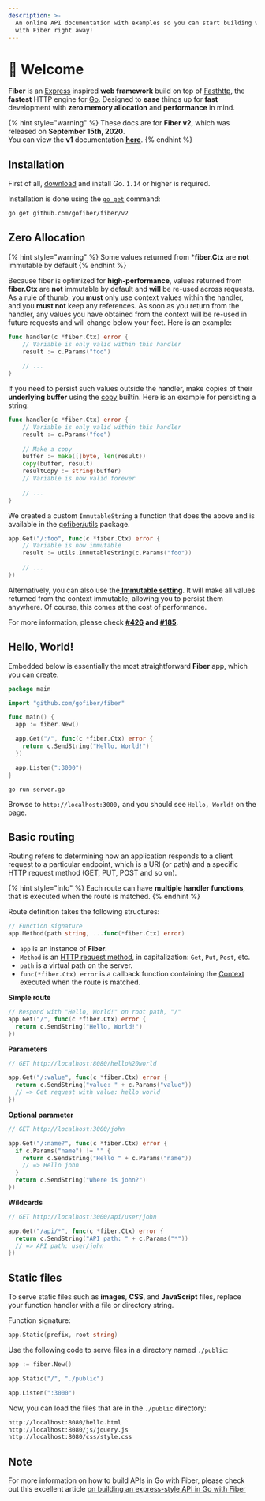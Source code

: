 ```yaml
---
description: >-
  An online API documentation with examples so you can start building web apps
  with Fiber right away!
---
```


# 👋 Welcome

**Fiber** is an [Express](https://github.com/expressjs/express) inspired **web framework** build on top of [Fasthttp](https://github.com/valyala/fasthttp), the **fastest** HTTP engine for [Go](https://golang.org/doc/). Designed to **ease** things up for **fast** development with **zero memory allocation** and **performance** in mind.

{% hint style="warning" %}
These docs are for **Fiber v2**, which was released on **September 15th, 2020**.   
You can view the **v1** documentation [**here**](https://docs.gofiber.io/v/1.x/).
{% endhint %}

## Installation

First of all, [download](https://golang.org/dl/) and install Go. `1.14` or higher is required.

Installation is done using the [`go get`](https://golang.org/cmd/go/#hdr-Add_dependencies_to_current_module_and_install_them) command:

```bash
go get github.com/gofiber/fiber/v2
```

## Zero Allocation

{% hint style="warning" %}
Some values returned from \***fiber.Ctx** are **not** immutable by default
{% endhint %}

Because fiber is optimized for **high-performance**, values returned from **fiber.Ctx** are **not** immutable by default and **will** be re-used across requests. As a rule of thumb, you **must** only use context values within the handler, and you **must not** keep any references. As soon as you return from the handler, any values you have obtained from the context will be re-used in future requests and will change below your feet. Here is an example:

```go
func handler(c *fiber.Ctx) error {
    // Variable is only valid within this handler
    result := c.Params("foo") 
    
    // ...
}
```

If you need to persist such values outside the handler, make copies of their **underlying buffer** using the [copy](https://golang.org/pkg/builtin/#copy) builtin. Here is an example for persisting a string:

```go
func handler(c *fiber.Ctx) error {
    // Variable is only valid within this handler
    result := c.Params("foo")
    
    // Make a copy
    buffer := make([]byte, len(result))
    copy(buffer, result)
    resultCopy := string(buffer) 
    // Variable is now valid forever
    
    // ...
}
```

We created a custom `ImmutableString` a function that does the above and is available in the [gofiber/utils](https://github.com/gofiber/utils) package.

```go
app.Get("/:foo", func(c *fiber.Ctx) error {
    // Variable is now immutable
    result := utils.ImmutableString(c.Params("foo")) 
    
    // ...
})
```

Alternatively, you can also use the[ **Immutable setting**](). It will make all values returned from the context immutable, allowing you to persist them anywhere. Of course, this comes at the cost of performance.

For more information, please check [**\#426**](https://github.com/gofiber/fiber/issues/426) **and** [**\#185**](https://github.com/gofiber/fiber/issues/185).

## Hello, World!

Embedded below is essentially the most straightforward **Fiber** app, which you can create.

```go
package main

import "github.com/gofiber/fiber"

func main() {
  app := fiber.New()

  app.Get("/", func(c *fiber.Ctx) error {
    return c.SendString("Hello, World!")
  })

  app.Listen(":3000")
}
```

```text
go run server.go
```

Browse to `http://localhost:3000,` and you should see `Hello, World!` on the page.

## Basic routing

Routing refers to determining how an application responds to a client request to a particular endpoint, which is a URI \(or path\) and a specific HTTP request method \(GET, PUT, POST and so on\).

{% hint style="info" %}
Each route can have **multiple handler functions**, that is executed when the route is matched.
{% endhint %}

Route definition takes the following structures:

```go
// Function signature
app.Method(path string, ...func(*fiber.Ctx) error)
```

* `app` is an instance of **Fiber**.
* `Method` is an [HTTP request method](https://fiber.wiki/application#methods), in capitalization: `Get`, `Put`, `Post`, etc.
* `path` is a virtual path on the server.
* `func(*fiber.Ctx) error` is a callback function containing the [Context](https://fiber.wiki/context) executed when the route is matched.

**Simple route**

```go
// Respond with "Hello, World!" on root path, "/"
app.Get("/", func(c *fiber.Ctx) error {
  return c.SendString("Hello, World!")
})
```

**Parameters**

```go
// GET http://localhost:8080/hello%20world

app.Get("/:value", func(c *fiber.Ctx) error {
  return c.SendString("value: " + c.Params("value"))
  // => Get request with value: hello world
})
```

**Optional parameter**

```go
// GET http://localhost:3000/john

app.Get("/:name?", func(c *fiber.Ctx) error {
  if c.Params("name") != "" {
    return c.SendString("Hello " + c.Params("name"))
    // => Hello john
  }
  return c.SendString("Where is john?")
})
```

**Wildcards**

```go
// GET http://localhost:3000/api/user/john

app.Get("/api/*", func(c *fiber.Ctx) error {
  return c.SendString("API path: " + c.Params("*"))
  // => API path: user/john
})
```

## Static files

To serve static files such as **images**, **CSS**, and **JavaScript** files, replace your function handler with a file or directory string.

Function signature:

```go
app.Static(prefix, root string)
```

Use the following code to serve files in a directory named `./public`:

```go
app := fiber.New()

app.Static("/", "./public") 

app.Listen(":3000")
```

Now, you can load the files that are in the `./public` directory:

```bash
http://localhost:8080/hello.html
http://localhost:8080/js/jquery.js
http://localhost:8080/css/style.css
```

## Note

For more information on how to build APIs in Go with Fiber, please check out this excellent article [on building an express-style API in Go with Fiber](https://blog.logrocket.com/express-style-api-go-fiber/)

